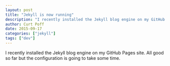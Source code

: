 ```yaml
---
layout: post
title: "Jekyll is now running"
description: "I recently installed the Jekyll blog engine on my GitHub Pages site."
author: Curt Poff
date: 2015-09-17
categories: ["jekyll"]
tags: ["dev"]
---
```

I recently installed the Jekyll blog engine on my GitHub Pages site. All good so far but the configuration is going to take some time. 
